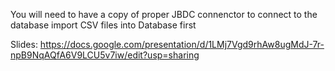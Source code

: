 You will need to have a copy of proper JBDC connenctor to connect to the database
import CSV files into Database first

Slides: https://docs.google.com/presentation/d/1LMj7Vgd9rhAw8ugMdJ-7r-npB9NqAQfA6V9LCU5v7iw/edit?usp=sharing 
 
